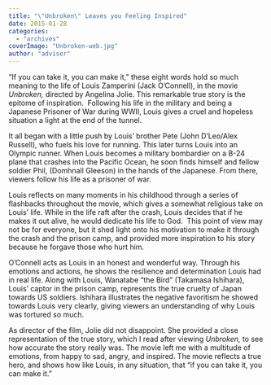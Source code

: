 ```yaml
---
title: "\"Unbroken\" Leaves you Feeling Inspired"
date: 2015-01-28
categories: 
  - "archives"
coverImage: "Unbroken-web.jpg"
author: "adviser"
---
```


“If you can take it, you can make it,” these eight words hold so much meaning to the life of Louis Zamperini (Jack O’Connell), in the movie _Unbroken,_ directed by Angelina Jolie. This remarkable true story is the epitome of inspiration.  Following his life in the military and being a Japanese Prisoner of War during WWII, Louis gives a cruel and hopeless situation a light at the end of the tunnel.

It all began with a little push by Louis’ brother Pete (John D’Leo/Alex Russell), who fuels his love for running. This later turns Louis into an Olympic runner. When Louis becomes a military bombardier on a B-24 plane that crashes into the Pacific Ocean, he soon finds himself and fellow soldier Phil, (Domhnall Gleeson) in the hands of the Japanese. From there, viewers follow his life as a prisoner of war.

Louis reflects on many moments in his childhood through a series of flashbacks throughout the movie, which gives a somewhat religious take on Louis’ life. While in the life raft after the crash, Louis decides that if he makes it out alive, he would dedicate his life to God.  This point of view may not be for everyone, but it shed light onto his motivation to make it through the crash and the prison camp, and provided more inspiration to his story because he forgave those who hurt him.

O’Connell acts as Louis in an honest and wonderful way. Through his emotions and actions, he shows the resilience and determination Louis had in real life. Along with Louis, Wanatabe “the Bird” (Takamasa Ishihara), Louis’ captor in the prison camp, represents the true cruelty of Japan towards US soldiers. Ishihara illustrates the negative favoritism he showed towards Louis very clearly, giving viewers an understanding of why Louis was tortured so much.

As director of the film, Jolie did not disappoint. She provided a close representation of the true story, which I read after viewing _Unbroken,_ to see how accurate the story really was. The movie left me with a multitude of emotions, from happy to sad, angry, and inspired. The movie reflects a true hero, and shows how like Louis, in any situation, that “if you can take it, you can make it.”
